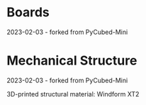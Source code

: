 # Boards

2023-02-03 - forked from PyCubed-Mini

# Mechanical Structure

2023-02-03 - forked from PyCubed-Mini

3D-printed structural material: Windform XT2
